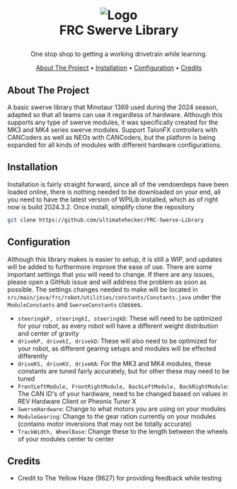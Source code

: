 <h1>
    <p align="center">
        <img src="https://github.com/user-attachments/assets/72e32a4f-a451-42e7-9f9b-95c1e4606282" alt="Logo">
        <br>FRC Swerve Library
    </h1>
<p align="center">One stop shop to getting a working drivetrain while learning. <br /> </p>
</p>

<p align="center">
  <a href="#about-the-project">About The Project</a> •
  <a href="#installation">Installation</a> •
  <a href="#configuration">Configuration</a> •
  <a href="#credits">Credits</a>
</p>  

## About The Project
A basic swerve library that Minotaur 1369 used during the 2024 season, adapted so that all teams can use it regardless of hardware. Although this 
supports any type of swerve modules, it was specifically created for the MK3 and MK4 series swerve modules. Support TalonFX controllers with CANCoders
as well as NEOs with CANCoders, but the platform is being expanded for all kinds of modules with different hardware configurations.

## Installation
Installation is fairly straight forward, since all of the vendoerdeps have been loaded online, there is nothing needed to be downloaded on your end, all
you need to have the latest version of WPILib installed, which as of right now is build 2024.3.2. Once install, simplify clone the repository
```sh
git clone https://github.com/ultimatehecker/FRC-Swerve-Library
```

## Configuration
Although this library makes is easier to setup, it is still a WIP, and updates will be added to furthermore improve the ease of use. There are some important
settings that you will need to change. If there are any issues, please open a GitHub issue and will address the problem as soon as possible. The settings changes
needed to make will be located in `src/main/java/frc/robot/utilities/constants/Constants.java` under the `ModuleConstants` and `SwerveConstants` classes.
- `steeringkP, steeringkI, steeringkD`: These will need to be optimized for your robot, as every robot will have a different weight distribution and center of gravity
- `drivekP, drivekI, drivekD`: These will also need to be optimized for your robot, as different gearing setups and modules will be effected differently
- `driveKS, driveKV, driveKA`: For the MK3 and MK4 modules, these constants are tuned fairly accurately, but for other these may need to be tuned
- `FrontLeftModule, FrontRightModule, BackLeftModule, BackRightModule`: The CAN ID's of your hardware, need to be changed based on values in REV Hardware Client or Pheonix Tuner X
- `SwerveHardware`: Change to what motors you are using on your modules
- `ModuleGearing`: Change to the gear ration currently on your modules (contains motor inversions that may not be totally accurate)
- `TrackWidth, WheelBase`: Change these to the length between the wheels of your modules center to center

## Credits
- Credit to The Yellow Haze (9627) for providing feedback while testing